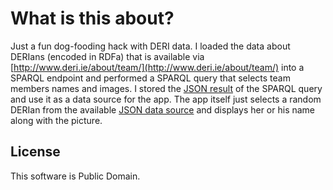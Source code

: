 # What is this about?

Just a fun dog-fooding hack with DERI data. I loaded the data about DERIans (encoded in RDFa) that is available via [http://www.deri.ie/about/team/](http://www.deri.ie/about/team/) into a SPARQL endpoint and performed a SPARQL query that selects team members names and images. I stored the [JSON result](http://www.w3.org/TR/rdf-sparql-json-res/) of the SPARQL query and use it as a data source for the app. The app itself just selects a random DERIan from the available [JSON data source](https://github.com/mhausenblas/deri-pick-victim/raw/master/team.js) and displays her or his name along with the picture.

## License

This software is Public Domain.